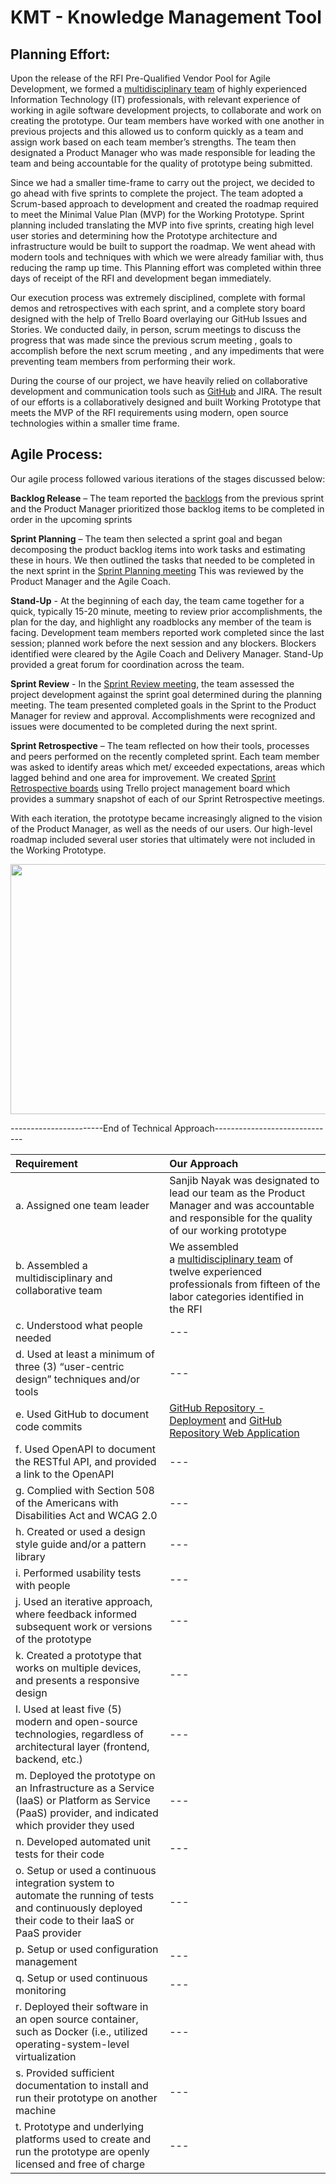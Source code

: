 # KMT - Knowledge Management Tool

## Planning Effort:
Upon the release of the RFI Pre-Qualified Vendor Pool for Agile Development, we formed a [multidisciplinary team](https://github.com/xFusionTech/KMT/blob/master/ReadMe_EvidenceFiles/Project%20Team/Roles%20and%20Responsibilities.pdf) of highly experienced Information Technology (IT) professionals, with relevant experience of working in agile software development projects, to collaborate and work on creating the prototype. Our team members have worked with one another in previous projects and this allowed us to conform quickly as a team and assign work based on each team member’s strengths. The team then designated a Product Manager who was made responsible for leading the team and being accountable for the quality of prototype being submitted.

Since we had a smaller time-frame to carry out the project, we decided to go ahead with five sprints to complete the project. The team adopted a Scrum-based approach to development and created the roadmap required to meet the Minimal Value Plan (MVP) for the Working Prototype. Sprint planning included translating the MVP into five sprints, creating high level user stories and determining how the Prototype architecture and infrastructure would be built to support the roadmap. We went ahead with modern tools and techniques with which we were already familiar with, thus reducing the ramp up time. This Planning effort was completed within three days of receipt of the RFI and development began immediately. 

Our execution process was extremely disciplined, complete with formal demos and retrospectives with each sprint, and a complete story board designed with the help of Trello Board overlaying our GitHub Issues and Stories. We conducted daily, in person, scrum meetings to discuss the progress that was made since the previous scrum meeting , goals to accomplish before the next scrum meeting , and any impediments that were preventing team members from performing their work.

During the course of our project, we have heavily relied on collaborative development and communication tools such as [GitHub](https://github.com/xFusionTech/KMT/) and JIRA. The result of our efforts is a collaboratively designed and built Working Prototype that meets the MVP of the RFI requirements using modern, open source technologies within a smaller time frame.


## Agile Process:

Our agile process followed various iterations of the stages discussed below:

**Backlog Release** – The team reported the [backlogs](https://github.com/xFusionTech/KMT/blob/master/ReadMe_EvidenceFiles/Team%20Communication/Sprint%204%20Backlog.png) from the previous sprint and the Product Manager prioritized those backlog items to be completed in order in the upcoming sprints

**Sprint Planning** – The team then selected a sprint goal and began decomposing the product backlog items into work tasks and estimating these in hours. We then outlined the tasks that needed to be completed in the next sprint in the [Sprint Planning meeting](https://github.com/xFusionTech/KMT/blob/master/ReadMe_EvidenceFiles/Project%20Team/Meeting%20Snapshots/Meeting%20Snapshot1.jpg) This was reviewed by the Product Manager and the Agile Coach.

**Stand-Up** - At the beginning of each day, the team came together for a quick, typically 15-20 minute, meeting to review prior accomplishments, the plan for the day, and highlight any roadblocks any member of the team is facing. Development team members reported work completed since the last session; planned work before the next session and any blockers. Blockers identified were cleared by the Agile Coach and Delivery Manager. Stand-Up provided a great forum for coordination across the team.

**Sprint Review** - In the [Sprint Review meeting](https://github.com/xFusionTech/KMT/blob/master/ReadMe_EvidenceFiles/Project%20Team/Meeting%20Snapshots/Sprint%20Review%20Meeting.jpg), the team assessed the project development against the sprint goal determined during the planning meeting.  The team presented completed goals in the Sprint to the Product Manager for review and approval. Accomplishments were recognized and issues were documented to be completed during the next sprint. 

**Sprint Retrospective** – The team reflected on how their tools, processes and peers performed on the recently completed sprint. Each team member was asked to identify areas which met/ exceeded expectations, areas which lagged behind and one area for improvement. We created [Sprint Retrospective boards](https://github.com/xFusionTech/KMT/tree/master/ReadMe_EvidenceFiles/Team%20Communication/Sprint%20Retrospectives) using Trello project management board which provides a summary snapshot of each of our Sprint Retrospective meetings.

With each iteration, the prototype became increasingly aligned to the vision of the Product Manager, as well as the needs of our users. Our high-level roadmap included several user stories that ultimately were not included in the Working Prototype. 

<p align="center">
  <img width="540" height="400" src="https://github.com/xFusionTech/KMT/blob/master/ReadMe_EvidenceFiles/Process/Sprint%20Iteration.jpg">
</p>










-----------------------End of Technical Approach------------------------------


| Requirement  | Our Approach |
| :------------- | :------------- |
| a. Assigned one team leader  | Sanjib Nayak was designated to lead our team as the Product Manager and was accountable and responsible for the quality of our working prototype  |
| b. Assembled a multidisciplinary and collaborative team  | We assembled a [multidisciplinary team](https://github.com/xFusionTech/KMT/blob/master/ReadMe_EvidenceFiles/Project%20Team/Roles%20and%20Responsibilities.pdf) of twelve experienced professionals from fifteen of the labor categories identified in the RFI  |
| c. Understood what people needed | --- |
| d. Used at least a minimum of three (3) “user-centric design” techniques and/or tools  | --- |
| e. Used GitHub to document code commits | [GitHub Repository - Deployment](https://github.com/xFusionTech/KMT/tree/master/DSSServices) and [GitHub Repository Web Application](https://github.com/xFusionTech/KMT/tree/master/WebApplication)  |
| f. Used OpenAPI to document the RESTful API, and provided a link to the OpenAPI | --- |
| g. Complied with Section 508 of the Americans with Disabilities Act and WCAG 2.0 | --- |
| h. Created or used a design style guide and/or a pattern library | --- |
| i. Performed usability tests with people | --- |
| j. Used an iterative approach, where feedback informed subsequent work or versions of the prototype | --- |
| k. Created a prototype that works on multiple devices, and presents a responsive design | --- |
| l. Used at least five (5) modern and open-source technologies, regardless of architectural layer (frontend, backend, etc.) | --- |
| m. Deployed the prototype on an Infrastructure as a Service (IaaS) or Platform as Service (PaaS) provider, and indicated which provider they used | --- |
| n. Developed automated unit tests for their code | --- |
| o. Setup or used a continuous integration system to automate the running of tests and continuously deployed their code to their IaaS or PaaS provider | --- |
| p. Setup or used configuration management | --- |
| q. Setup or used continuous monitoring | --- |
| r. Deployed their software in an open source container, such as Docker (i.e., utilized operating-system-level virtualization | --- |
| s. Provided sufficient documentation to install and run their prototype on another machine | --- |
| t. Prototype and underlying platforms used to create and run the prototype are openly licensed and free of charge | --- |

